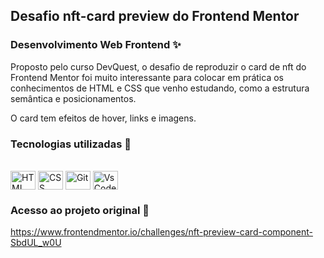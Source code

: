 
## Desafio nft-card preview do Frontend Mentor


### Desenvolvimento Web Frontend ✨

Proposto pelo curso DevQuest, o desafio de reproduzir o card de nft do Frontend Mentor foi muito interessante para colocar em prática os conhecimentos de HTML e CSS que 
venho estudando, como a estrutura semântica e posicionamentos.

O card tem efeitos de hover, links e imagens.

### Tecnologias utilizadas 📌
<div style="display: inline_block"><br>
  <img align="center" title="HTML"alt="HTML" height="30" width="40" src="https://cdn.jsdelivr.net/gh/devicons/devicon/icons/html5/html5-plain-wordmark.svg">
   <img align="center" title="CSS"alt="CSS" height="30" width="40" src="https://cdn.jsdelivr.net/gh/devicons/devicon/icons/css3/css3-plain-wordmark.svg">
  <img align="center" title="Git" alt="Git" height="30" width="40" src="https://cdn.jsdelivr.net/gh/devicons/devicon/icons/git/git-plain-wordmark.svg" />
  <img align="center" title="Vs Code"alt="Vs Code" height="30" width="40" src="https://cdn.jsdelivr.net/gh/devicons/devicon/icons/vscode/vscode-original-wordmark.svg" />
</div>

### Acesso ao projeto original 📁

https://www.frontendmentor.io/challenges/nft-preview-card-component-SbdUL_w0U

